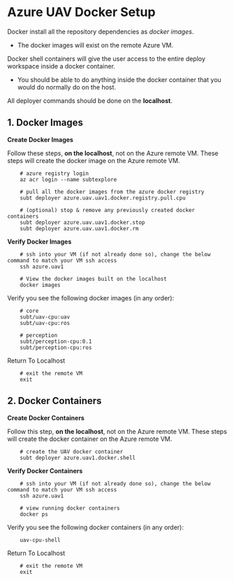 # Azure UAV Docker Setup

Docker install all the repository dependencies as *docker images*.

- The docker images will exist on the remote Azure VM.

Docker shell containers will give the user access to the entire deploy workspace inside a docker container.

- You should be able to do anything inside the docker container that you would do normally do on the host.

All deployer commands should be done on the **localhost**.

## 1. Docker Images

**Create Docker Images**

Follow these steps, **on the localhost**, not on the Azure remote VM. These steps will create the docker image on the Azure remote VM.

        # azure registry login
        az acr login --name subtexplore

        # pull all the docker images from the azure docker registry
        subt deployer azure.uav.uav1.docker.registry.pull.cpu

        # (optional) stop & remove any previously created docker containers
        subt deployer azure.uav.uav1.docker.stop
        subt deployer azure.uav.uav1.docker.rm

**Verify Docker Images**

        # ssh into your VM (if not already done so), change the below command to match your VM ssh access
        ssh azure.uav1

        # View the docker images built on the localhost
        docker images

Verify you see the following docker images (in any order):

        # core
        subt/uav-cpu:uav
        subt/uav-cpu:ros

        # perception
        subt/perception-cpu:0.1
        subt/perception-cpu:ros

Return To Localhost

        # exit the remote VM
        exit

## 2. Docker Containers

**Create Docker Containers**

Follow this step, **on the localhost**, not on the Azure remote VM. These steps will create the docker container on the Azure remote VM.

        # create the UAV docker container
        subt deployer azure.uav1.docker.shell

**Verify Docker Containers**

        # ssh into your VM (if not already done so), change the below command to match your VM ssh access
        ssh azure.uav1

        # view running docker containers
        docker ps

Verify you see the following docker containers (in any order):

        uav-cpu-shell

Return To Localhost

        # exit the remote VM
        exit
